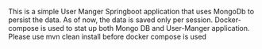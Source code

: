 This is a simple User Manger Springboot application that uses MongoDb to persist the data.
As of now, the data is saved only per session.
Docker-compose is used to stat up both Mongo DB and User-Manger application.
Please use mvn clean install before docker compose is used